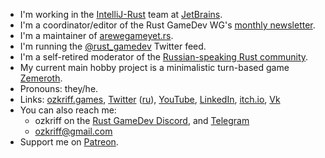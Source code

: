 <!-- markdownlint-disable first-line-heading -->

- I'm working in the [IntelliJ-Rust] team at [JetBrains].
- I'm a coordinator/editor of the Rust GameDev WG's [monthly newsletter].
- I'm a maintainer of [arewegameyet.rs].
- I'm running the [@rust_gamedev] Twitter feed.
- I'm a self-retired moderator of the [Russian-speaking Rust community].
- My current main hobby project is a minimalistic turn-based game [Zemeroth].
- Pronouns: they/he.
- Links:
  [ozkriff.games](https://ozkriff.games),
  [Twitter](https://twitter.com/ozkriff) ([ru](https://twitter.com/ozkriff_ru)),
  [YouTube](https://youtube.com/c/andreylesnikov/videos),
  [LinkedIn](https://linkedin.com/in/ozkriff),
  [itch.io](https://ozkriff.itch.io),
  [Vk](https://vk.com/ozkriff)
- You can also reach me:
  - ozkriff on the [Rust GameDev Discord](https://discord.gg/yNtPTb2),
    and [Telegram](https://t.me/ozkriff)
  - ozkriff@gmail.com
- Support me on [Patreon](https://patreon.com/ozkriff).

[IntelliJ-Rust]: https://github.com/intellij-rust/intellij-rust
[JetBrains]: https://jetbrains.com
[Zemeroth]: https://github.com/ozkriff/zemeroth
[Russian-speaking Rust community]: https://rust-lang.ru
[@rust_gamedev]: https://twitter.com/rust_gamedev
[arewegameyet.rs]: https://arewegameyet.rs
[monthly newsletter]: https://rust-gamedev.github.io
